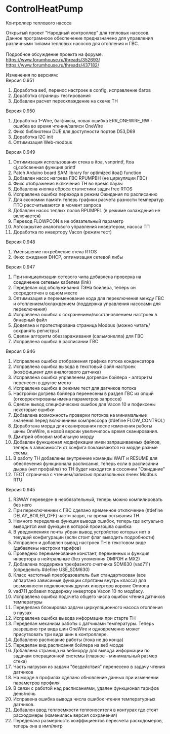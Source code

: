 # ControlHeatPump
Контроллер теплового насоса

Открытый проект "Народный контроллер" для тепловых насосов.<br>
Данное програмноое обеспечение предназначено для управления<br>
различными типами тепловых насосов для отопления и ГВС.<br>
<br>
Подробное обсуждение проекта на форуме: <br>
https://www.forumhouse.ru/threads/352693/ <br>
https://www.forumhouse.ru/threads/437182/

Изменения по версиям: <br>
Версия 0.951
1. Доработка веб, перенос настроек в config, исправление багов
2. Доработка страницы тестирования
3. Добавлен расчет переохлаждение на схеме ТН

Версия 0.950
1. Доработка 1-Wire, багфиксы, новая ошибка ERR_ONEWIRE_RW - ошибка во время чтения/записи OneWire
2. Фикс библиотеки DUE для доступности портов D53,D69
3. Доработка I2C init
4. Оптимизация Web-modbus

Версия 0.949
1. Оптимизация использования стека в itoa, vsnprintf, ftoa cj,собсвенная функция printf
2. Patch Arduino board SAM library for optimized itoa() function
3. Добавлен насос нагрева ГВС RPUMPBH (не циркуляции ГВС)
4. Фикс отображения включения ТН во время паузы
5. Добавлена кнопка сброса статистики задач free RTOS
6. Исправлена ошибка перехода в режим Ожидания по расписанию
7. Для экономии памяти теперь графики расчета разности температур ПТО рассчитываются в момент запроса
8. Добавлен насос теплых полов RPUMPFL (в режиме охлаждения не включается)
9. Перевод FLOWPCON в не обязательный параметр
10. Автоскрытие аналогового управления инвертером, насоса ТП
11. Доработка по инвертору Vacon (режим тест)

Версия 0.948
1. Уменьшение потребление стека RTOS
2. Фикс ожидания DHCP, оптимизация сетевой либы

Версия 0.947
1. При инициализации сетевого чипа добавлена проверка на соединение сетевым кабелем (link)
2. Переделан код обслуживания ТЭНа бойлера, теперь он сосредоточен в одном месте
3. Оптимизация и переименование кода для переключения между ГВС и отоплением/охлаждением (поддержка управления насосами для переключения)
4. Исправлена ошибка с сохранением/восстановлением настроек в бинарный файл
5. Доделана и протестирована страница Modbus (можно читать/сохранять регистры)
6. Сделан алгоритм обеззараживания (сальмонелла) для ГВС
7. Исправлена ошибка в расписании ГВС

Версия 0.946
1. Исправлена ошибка отображения графика потока конденсатора
2. Исправлена ошибка вывода в текстовый файл настроек (коэффициент для аналогового датчика)
3. Исправлена ошибка управленем догревом бойлера - алгоритм перенесен в другое место
4. Исправлена ошибка в режиме тест для датчиков потока
5. Настройки догрева бойлера перенесены в раздел ГВС из опций (откорректированы имена параметров запросов)
6. Сделан вывод специфических ошибок для Vacon 10 и пофиксены некоторые ошибки
7. Добавлена возможность проверки потоков на минимальные значения перед включением компрессора (#define FLOW_CONTROL)
8. Доработана морда для сканирования после изменения работы шины OneWire, в новой версии увеличилось время сканирования.
9. Дмитрий обновил мобильную морду
10. Добавлен функционал модификации имен запрашиваемых файлов, теперь в зависимости от конфига показываются на морде разные схемы.
11. В работу ТН добавлены внутренние команды WAIT и RESUME для обеспечения функционала расписания, теперь если в расписании дырка (нет профайла) то ТН будет находится в сосоянии "Ожидание"
12. ТЕСТ страничка с чтением/записью произвольных ячеек Modbus RTU

Версия 0.945
1. R3WAY переведен в необязательный, теперь можно компилировать без него
2. При переключениеи с ГВС сделано временное отключение (#define DELAY_BOILER_OFF) части защит, на время остывания ТН.
3. Немного переделана функция вывода ошибок, теперь где актуально выводится имя функции в которой произошла ошибка
4. В уведомлениях почты убран вывод устройство которых нет в текущей конфигурации (если стоит флаг выводить подробности)
5. Исправлен и добавлен вывод настроек ТН в текстовом виде (дабавлены настроки тарифов)
6. Проведено переименование констант, переменных и функция инвертора  в нейтральные (без упоменния ОМРОН и МХ2)
7. Добавлена поддержка трехфазного счетчика SDM630 (vad711) (определить #define USE_SDM630)
8. Класс частотный преобразователь был стандартизован (все аппартано зависимые функции спрятаны внутрь класса) для возможности подключения других инверторв короме Omrona
9. vad711 добавил поддержку инвертора Vacon 10 по модбасу.
10. Исправлена ошибка подсчета общего числа ошибок чтения датчиков температуры
11. Переделана блокировка задачи циркуляционного насоса отопления в паузах
12. Исправлена ошибка вывода информации при старте ТН
13. Переделан механизм работы с датчиками температуры. Теперь разрешено три вида шин OneWire и одновременно может присутвовать три вида шин в контроллере.
14. Добавлено расписание работы (пока не до конца)
15. Переделан вид расписания бойлера на веб морде
16. Добавлена страница на вебморду для вывода информации по задачам операционной системы (главное - минимальный размер стека)
17. Часть нагрузки из задачи "бездействия" перенесено в задачу чтения датчиков
18. На морде в профилях сделано обновление данных при изменении параметров профиля
19. В связи с работой над расписаниями, удален функционал тарифов день/ночь
20. Исправена ошибка вывода числа ошибок чтения температурных датчиков.
21. Добавлен ввод теплоемкости теплоносителя в контурах где стоят расходомеры (изменилась версия сохранения)
22. Переделана размерность коэффициентов пересчета расходомеров, теперь она в имп/литр
